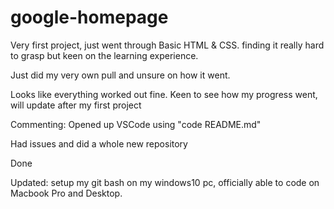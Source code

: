 # google-homepage
Very first project, just went through Basic HTML & CSS. finding it really hard to grasp but keen on the learning experience.

Just did my very own pull and unsure on how it went.

Looks like everything worked out fine. Keen to see how my progress went, will update after my first project

Commenting: Opened up VSCode using "code README.md"

Had issues and did a whole new repository

Done

Updated: setup my git bash on my windows10 pc, officially able to code on Macbook Pro and Desktop. 